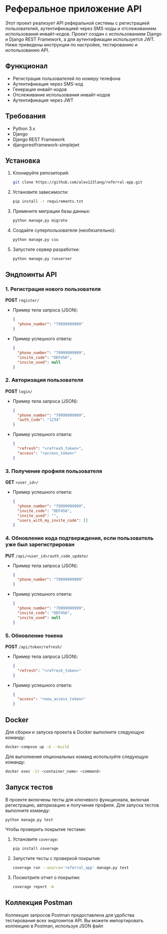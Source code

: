 
# Реферальное приложение API

Этот проект реализует API реферальной системы с регистрацией пользователей, аутентификацией через SMS-коды и отслеживанием использования инвайт-кодов. Проект создан с использованием Django и Django REST Framework, а для аутентификации используется JWT. Ниже приведены инструкции по настройке, тестированию и использованию API.

## Функционал
- Регистрация пользователей по номеру телефона
- Аутентификация через SMS-код
- Генерация инвайт-кодов
- Отслеживание использования инвайт-кодов
- Аутентификация через JWT

## Требования

- Python 3.x
- Django
- Django REST Framework
- djangorestframework-simplejwt

## Установка

1. Клонируйте репозиторий:
    ```bash
    git clone https://github.com/alex123lang/referral-app.git
    ```
    
2. Установите зависимости:
    ```bash
    pip install -r requirements.txt
    ```

3. Примените миграции базы данных:
    ```bash
    python manage.py migrate
    ```

4. Создайте суперпользователя (необязательно):
    ```bash
    python manage.py csu
    ```

5. Запустите сервер разработки:
    ```bash
    python manage.py runserver
    ```

## Эндпоинты API

### 1. Регистрация нового пользователя

**POST** `register/`

- Пример тела запроса (JSON):
    ```json
    {
      "phone_number": "79999999999"
    }
    ```

- Пример успешного ответа:
    ```json
    {
      "phone_number": "79999999999",
      "invite_code": "DEF456",
      "invite_used": null
    }
    ```

### 2. Авторизация пользователя

**POST** `login/`

- Пример тела запроса (JSON):
    ```json
    {
      "phone_number": "79999999999",
      "auth_code": "1234"
    }
    ```

- Пример успешного ответа:
    ```json
    {
      "refresh": "<refresh_token>",
      "access": "<access_token>"
    }
    ```

### 3. Получение профиля пользователя

**GET** `<user_id>/`

- Пример успешного ответа:
    ```json
    {
      "phone_number": "79999999999",
      "invite_code": "DEF456",
      "invite_used": "",
      "users_with_my_invite_code": []
    }
    ```

### 4. Обновление кода подтверждения, если пользователь уже был зарегистрирован

**PUT** `/api/<user_id>/auth_code_update/`

- Пример тела запроса (JSON):
    ```json
    {
      "phone_number": "79999999999"
    }
    ```

- Пример успешного ответа:
    ```json
    {
      "phone_number": "79999999999",
      "invite_code": "DEF456",
      "invite_used": null
    }
    ```

### 5. Обновление токена

**POST** `/api/token/refresh/`

- Пример тела запроса (JSON):
    ```json
    {
      "refresh": "<refresh_token>"
    }
    ```

- Пример успешного ответа:
    ```json
    {
      "access": "<new_access_token>"
    }
    ```
## Docker
Для сборки и запуска проекта в Docker выполните следующую команду:

```bash
docker-compose up -d --build    
```

Для выполнения опциональных команд используйте следующую команду:

```bash
docker exec -it <container_name> <command>
```

## Запуск тестов

В проекте включены тесты для ключевого функционала, включая регистрацию, авторизацию и получение профиля. Для запуска тестов выполните команду:

```bash
python manage.py test
```

Чтобы проверить покрытие тестами:

1. Установите `coverage`:
    ```bash
    pip install coverage
    ```

2. Запустите тесты с проверкой покрытия:
    ```bash
    coverage run --source='referral_app' manage.py test
    ```

3. Посмотрите отчет о покрытии:
    ```bash
    coverage report -m
    ```

## Коллекция Postman

Коллекция запросов Postman предоставлена для удобства тестирования всех эндпоинтов API. Вы можете импортировать коллекцию в Postman, используя JSON файл

